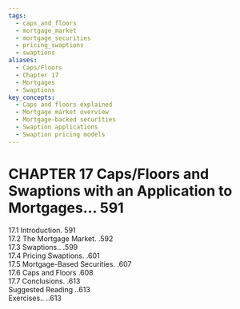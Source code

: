 ```yaml
---
tags:
  - caps_and_floors
  - mortgage_market
  - mortgage_securities
  - pricing_swaptions
  - swaptions
aliases:
  - Caps/Floors
  - Chapter 17
  - Mortgages
  - Swaptions
key_concepts:
  - Caps and floors explained
  - Mortgage market overview
  - Mortgage-backed securities
  - Swaption applications
  - Swaption pricing models
---
```


# CHAPTER 17 Caps/Floors and Swaptions with an Application to Mortgages... 591  

17.1 Introduction. 591   
17.2 The Mortgage Market. .592   
17.3 Swaptions.. .599   
17.4 Pricing Swaptions. .601   
17.5 Mortgage-Based Securities. .607   
17.6 Caps and Floors .608   
17.7 Conclusions. .613   
Suggested Reading ..613   
Exercises.. ..613  
